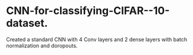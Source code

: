 # CNN-for-classifying-CIFAR--10-dataset.
Created a standard CNN with 4 Conv layers and 2 dense layers with batch normalization and doropouts.
